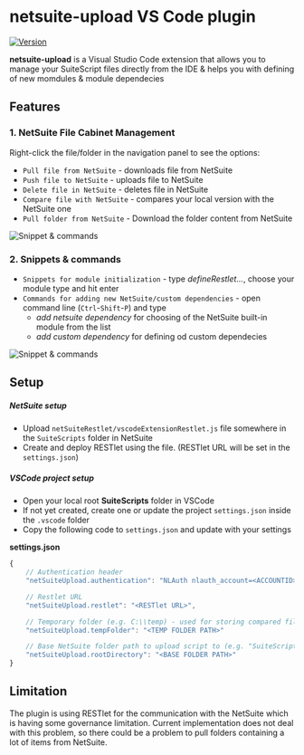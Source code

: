 # netsuite-upload VS Code plugin

[![Version](http://vsmarketplacebadge.apphb.com/version/tomastvrdy.netsuite-upload.svg)](https://marketplace.visualstudio.com/items?itemName=tomastvrdy.netsuite-upload)

**netsuite-upload** is a Visual Studio Code extension that allows you to manage your SuiteScript files directly from the IDE & helps you with defining of new momdules & module dependecies

## Features
### 1. NetSuite File Cabinet Management
Right-click the file/folder in the navigation panel to see the options:

- `Pull file from NetSuite` - downloads file from NetSuite
- `Push file to NetSuite` - uploads file to NetSuite
- `Delete file in NetSuite` - deletes file in NetSuite
- `Compare file with NetSuite` - compares your local version with the NetSuite one
- `Pull folder from NetSuite` - Download the folder content from NetSuite

![Snippet & commands](img/netsuite_upload.gif)  

### 2. Snippets & commands

- `Snippets for module initialization` - type *defineRestlet...*, choose your module type and hit enter
- `Commands for adding new NetSuite/custom dependencies` - open command line (`Ctrl`-`Shift`-`P`) and type
	- *add netsuite dependency* for choosing of the NetSuite built-in module from the list
	- *add custom dependency* for defining od custom dependecies 

![Snippet & commands](img/snippet_addModule.gif)  

## Setup
##### NetSuite setup
- Upload `netSuiteRestlet/vscodeExtensionRestlet.js` file somewhere in the `SuiteScripts` folder in NetSuite
- Create and deploy RESTlet using the file. (RESTlet URL will be set in the `settings.json`)

##### VSCode project setup
- Open your local root **SuiteScripts** folder in VSCode
- If not yet created, create one or update the project `settings.json` inside the `.vscode` folder
- Copy the following code to `settings.json` and update with your settings

**settings.json**
```javascript
{
	// Authentication header
  	"netSuiteUpload.authentication": "NLAuth nlauth_account=<ACCOUNTID>, nlauth_email=<LOGIN>, nlauth_signature=<PASSWORD>, nlauth_role=<ROLE>",

	// Restlet URL
	"netSuiteUpload.restlet": "<RESTlet URL>",

	// Temporary folder (e.g. C:\\temp) - used for storing compared file
	"netSuiteUpload.tempFolder": "<TEMP FOLDER PATH>"

	// Base NetSuite folder path to upload script to (e.g. "SuiteScripts/Developer")
	"netSuiteUpload.rootDirectory": "<BASE FOLDER PATH>"
}
```

## Limitation
The plugin is using RESTlet for the communication with the NetSuite which is having some governance limitation. Current implementation does not deal with this problem, so there could be a problem to pull folders containing a lot of items from NetSuite.